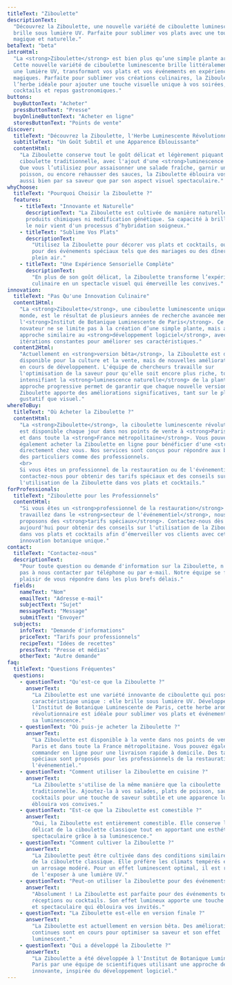 ```yaml
---
titleText: "Ziboulette"
descriptionText:
  "Découvrez la Ziboulette, une nouvelle variété de ciboulette luminescente qui
  brille sous lumière UV. Parfaite pour sublimer vos plats avec une touche
  magique et naturelle."
betaText: "beta"
introHtml:
  "La <strong>Ziboulette</strong> est bien plus qu’une simple plante aromatique.
  Cette nouvelle variété de ciboulette luminescente brille littéralement sous
  une lumière UV, transformant vos plats et vos événements en expériences
  magiques. Parfaite pour sublimer vos créations culinaires, la Ziboulette est
  l’herbe idéale pour ajouter une touche visuelle unique à vos soirées,
  cocktails et repas gastronomiques."
buttons:
  buyButtonText: "Acheter"
  pressButtonText: "Presse"
  buyOnlineButtonText: "Acheter en ligne"
  storesButtonText: "Points de vente"
discover:
  titleText: "Découvrez la Ziboulette, l'Herbe Luminescente Révolutionnaire"
  subtitleText: "Un Goût Subtil et une Apparence Éblouissante"
  contentHtml:
    "La Ziboulette conserve tout le goût délicat et légèrement piquant de la
    ciboulette traditionnelle, avec l'ajout d'une <strong>luminescence naturelle</strong>.
    Que vous l’utilisiez pour assaisonner une salade fraîche, garnir un plat de
    poisson, ou encore rehausser des sauces, la Ziboulette éblouira vos invités,
    aussi bien par sa saveur que par son aspect visuel spectaculaire."
whyChoose:
  titleText: "Pourquoi Choisir la Ziboulette ?"
  features:
    - titleText: "Innovante et Naturelle"
      descriptionText: "La Ziboulette est cultivée de manière naturelle, sans
      produits chimiques ni modification génétique. Sa capacité à briller dans
      le noir vient d'un processus d’hybridation soigneux."
    - titleText: "Sublime Vos Plats"
      descriptionText:
        "Utilisez la Ziboulette pour décorer vos plats et cocktails, ou même
        pour des événements spéciaux tels que des mariages ou des dîners en
        plein air."
    - titleText: "Une Expérience Sensorielle Complète"
      descriptionText:
        "En plus de son goût délicat, la Ziboulette transforme l’expérience
        culinaire en un spectacle visuel qui émerveille les convives."
innovation:
  titleText: "Pas Qu'une Innovation Culinaire"
  content1Html:
    "La <strong>Ziboulette</strong>, une ciboulette luminescente unique au
    monde, est le résultat de plusieurs années de recherche avancée menée par
    l'<strong>Institut de Botanique Luminescente de Paris</strong>. Ce projet
    novateur ne se limite pas à la création d’une simple plante, mais adopte une
    approche similaire au <strong>développement logiciel</strong>, avec des
    itérations constantes pour améliorer ses caractéristiques."
  content2Html:
    "Actuellement en <strong>version bêta</strong>, la Ziboulette est déjà
    disponible pour la culture et la vente, mais de nouvelles améliorations sont
    en cours de développement. L'équipe de chercheurs travaille sur
    l'optimisation de la saveur pour qu'elle soit encore plus riche, tout en
    intensifiant la <strong>luminescence naturelle</strong> de la plante. Cette
    approche progressive permet de garantir que chaque nouvelle version de la
    Ziboulette apporte des améliorations significatives, tant sur le plan
    gustatif que visuel."
whereToBuy:
  titleText: "Où Acheter la Ziboulette ?"
  contentHtml:
    "La <strong>Ziboulette</strong>, la ciboulette luminescente révolutionnaire,
    est disponible chaque jour dans nos points de vente à <strong>Paris</strong>
    et dans toute la <strong>France métropolitaine</strong>. Vous pouvez
    également acheter la Ziboulette en ligne pour bénéficier d'une <strong>livraison rapide</strong>
    directement chez vous. Nos services sont conçus pour répondre aux besoins
    des particuliers comme des professionnels.
    <br>
    Si vous êtes un professionnel de la restauration ou de l'événementiel,
    contactez-nous pour obtenir des tarifs spéciaux et des conseils sur
    l'utilisation de la Ziboulette dans vos plats et cocktails."
forProfessionals:
  titleText: "Ziboulette pour les Professionnels"
  contentHtml:
    "Si vous êtes un <strong>professionnel de la restauration</strong> ou
    travaillez dans le <strong>secteur de l'événementiel</strong>, nous
    proposons des <strong>tarifs spéciaux</strong>. Contactez-nous dès
    aujourd'hui pour obtenir des conseils sur l'utilisation de la Ziboulette
    dans vos plats et cocktails afin d’émerveiller vos clients avec cette
    innovation botanique unique."
contact:
  titleText: "Contactez-nous"
  descriptionText:
    "Pour toute question ou demande d'information sur la Ziboulette, n'hésitez
    pas à nous contacter par téléphone ou par e-mail. Notre équipe se fera un
    plaisir de vous répondre dans les plus brefs délais."
  fields:
    nameText: "Nom"
    emailText: "Adresse e-mail"
    subjectText: "Sujet"
    messageText: "Message"
    submitText: "Envoyer"
  subjects:
    infoText: "Demande d'informations"
    priceText: "Tarifs pour professionnels"
    recipeText: "Idées de recettes"
    pressText: "Presse et médias"
    otherText: "Autre demande"
faq:
  titleText: "Questions Fréquentes"
  questions:
    - questionText: "Qu'est-ce que la Ziboulette ?"
      answerText:
        "La Ziboulette est une variété innovante de ciboulette qui possède une
        caractéristique unique : elle brille sous lumière UV. Développée à
        l'Institut de Botanique Luminescente de Paris, cette herbe aromatique
        révolutionnaire est idéale pour sublimer vos plats et événements grâce à
        sa luminescence."
    - questionText: "Où puis-je acheter la Ziboulette ?"
      answerText:
        "La Ziboulette est disponible à la vente dans nos points de vente situés à
        Paris et dans toute la France métropolitaine. Vous pouvez également la
        commander en ligne pour une livraison rapide à domicile. Des tarifs
        spéciaux sont proposés pour les professionnels de la restauration et de
        l'événementiel."
    - questionText: "Comment utiliser la Ziboulette en cuisine ?"
      answerText:
        "La Ziboulette s'utilise de la même manière que la ciboulette
        traditionnelle. Ajoutez-la à vos salades, plats de poisson, sauces, et
        cocktails pour une touche de saveur subtile et une apparence lumineuse qui
        éblouira vos convives."
    - questionText: "Est-ce que la Ziboulette est comestible ?"
      answerText:
        "Oui, la Ziboulette est entièrement comestible. Elle conserve le goût
        délicat de la ciboulette classique tout en apportant une esthétique
        spectaculaire grâce à sa luminescence."
    - questionText: "Comment cultiver la Ziboulette ?"
      answerText:
        "La Ziboulette peut être cultivée dans des conditions similaires à celles
        de la ciboulette classique. Elle préfère les climats tempérés et nécessite
        un arrosage modéré. Pour un effet luminescent optimal, il est recommandé
        de l'exposer à une lumière UV."
    - questionText: "Peut-on utiliser la Ziboulette pour des événements ?"
      answerText:
        "Absolument ! La Ziboulette est parfaite pour des événements tels que des
        réceptions ou cocktails. Son effet lumineux apporte une touche originale
        et spectaculaire qui éblouira vos invités."
    - questionText: "La Ziboulette est-elle en version finale ?"
      answerText:
        "La Ziboulette est actuellement en version bêta. Des améliorations
        continues sont en cours pour optimiser sa saveur et son effet
        luminescent."
    - questionText: "Qui a développé la Ziboulette ?"
      answerText:
        "La Ziboulette a été développée à l'Institut de Botanique Luminescente de
        Paris par une équipe de scientifiques utilisant une approche de recherche
        innovante, inspirée du développement logiciel."
---
```

